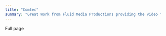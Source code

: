 ```yaml
---
title: "Comtec"
summary: "Great Work from Fluid Media Productions providing the video for our new advert."
---
```

Full page
